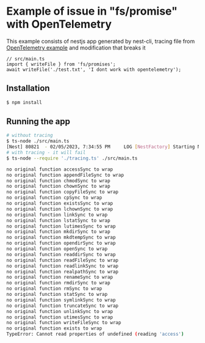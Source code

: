 # Example of issue in "fs/promise" with OpenTelemetry

This example consists of nestjs app generated by nest-cli, tracing file from [OpenTelemetry example](https://opentelemetry.io/docs/instrumentation/js/getting-started/nodejs/) and modification that breaks it
```
// src/main.ts
import { writeFile } from 'fs/promises';
await writeFile('./test.txt', 'I dont work with opentelemetry');
```
## Installation

```bash
$ npm install
```

## Running the app

```bash
# without tracing
$ ts-node ./src/main.ts
[Nest] 80821  - 02/05/2023, 7:34:55 PM     LOG [NestFactory] Starting Nest application...
# with tracing - it will fail
$ ts-node --require './tracing.ts' ./src/main.ts

no original function accessSync to wrap
no original function appendFileSync to wrap
no original function chmodSync to wrap
no original function chownSync to wrap
no original function copyFileSync to wrap
no original function cpSync to wrap
no original function existsSync to wrap
no original function lchownSync to wrap
no original function linkSync to wrap
no original function lstatSync to wrap
no original function lutimesSync to wrap
no original function mkdirSync to wrap
no original function mkdtempSync to wrap
no original function opendirSync to wrap
no original function openSync to wrap
no original function readdirSync to wrap
no original function readFileSync to wrap
no original function readlinkSync to wrap
no original function realpathSync to wrap
no original function renameSync to wrap
no original function rmdirSync to wrap
no original function rmSync to wrap
no original function statSync to wrap
no original function symlinkSync to wrap
no original function truncateSync to wrap
no original function unlinkSync to wrap
no original function utimesSync to wrap
no original function writeFileSync to wrap
no original function exists to wrap
TypeError: Cannot read properties of undefined (reading 'access')




